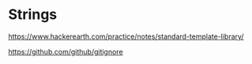 # Strings
https://www.hackerearth.com/practice/notes/standard-template-library/

https://github.com/github/gitignore

